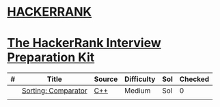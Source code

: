 [HACKERRANK](https://www.hackerrank.com/dashboard)
========

<!--
echo "278. First Bad Version" | sed -e 's/^/_/g' -e 's/\.//g' -e 's/ /_/g' | xargs mkdir
https://leetcode.com/tag/binary-search/
:%s/\s\+$//e
https://leetcode.com/tag/binary-search/
-->

# [The HackerRank Interview Preparation Kit](https://www.hackerrank.com/interview/interview-preparation-kit)

| # | Title | Source | Difficulty | Sol | Checked |
|---| ----- | ------ | ---------- | ------------------ | ------- |
||[Sorting: Comparator](https://www.hackerrank.com/challenges/ctci-comparator-sorting/problem?h_l=interview&playlist_slugs%5B%5D=interview-preparation-kit&playlist_slugs%5B%5D=sorting)|[C++](./sorting_comparator/main.cpp)|Medium|Sol|0|
|  |  |  |  |  |  |



